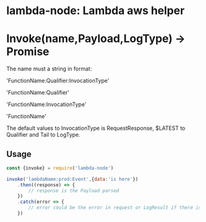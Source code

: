 # lambda-node: Lambda aws helper


# Invoke(name,Payload,LogType) -> Promise

The name must a string in format:

'FunctionName:Qualifier:InvocationType'

'FunctionName:Qualifier'

'FunctionName:InvocationType'

'FunctionName'


The default values to InvocationType is RequestResponse,
$LATEST to Qualifier and Tail to LogType.
## Usage

```js
const {invoke} = require('lambda-node')

invoke('lambdaName:prod:Event',{data:'is here'})
    .then((response) => {
        // response is the Payload parsed
    })
    .catch(error => {
        // error could be the error in request or LogResult if there is FunctionError
    })

```

